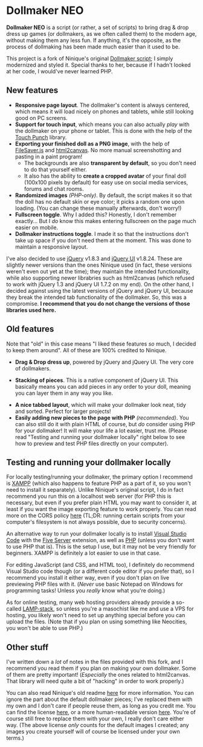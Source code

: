 # Dollmaker NEO
**Dollmaker NEO** is a script (or rather, a set of scripts) to bring drag & drop dress up games (or dollmakers, as we often called them) to the modern age, without making them any less fun. If anything, it's the opposite, as the process of dollmaking has been made much easier than it used to be.

This project is a fork of Ninique's original [Dollmaker script](https://github.com/ninique/Dollmaker-Script); I simply modernized and styled it. Special thanks to her, because if I hadn't looked at her code, I would've never learned PHP.

## New features
- **Responsive page layout**. The dollmaker's content is always centered, which means it will load nicely on phones and tablets, while still looking good on PC screens.
- **Support for touch input**, which means you can also actually *play* with the dollmaker on your phone or tablet. This is done with the help of the [Touch Punch](https://github.com/furf/jquery-ui-touch-punch/) library.
- **Exporting your finished doll as a PNG image**, with the help of [FileSaver.js](https://github.com/eligrey/FileSaver.js) and [html2canvas](https://github.com/niklasvh/html2canvas). No more manual screenshotting and pasting in a paint program!
    - The backgrounds are also **transparent by default**, so you don't need to do that yourself either.
    - It also has the ability to **create a cropped avatar** of your final doll (100x100 pixels by default) for easy use on social media services, forums and chat rooms.
- **Randomized images** *(PHP-only)*. By default, the script makes it so that the doll has no default skin or eye color; it picks a random one upon loading. (You can change these manually afterwards, don't worry!)
- **Fullscreen toggle**. Why I added this? Honestly, I don't remember exactly... But I *do* know this makes entering fullscreen on the page much easier on mobile.
- **Dollmaker instructions toggle**. I made it so that the instructions don't take up space if you don't need them at the moment. This was done to maintain a responsive layout.

I've also decided to use [jQuery](https://releases.jquery.com/jquery/) v1.8.3 and [jQuery UI](https://releases.jquery.com/ui/) v1.8.24. These are slightly newer versions than the ones Ninique used (in fact, these versions weren't even out yet at the time); they maintain the intended functionality, while also supporting newer librabries such as html2canvas (which refused to work with jQuery 1.3 and jQuery UI 1.7.2 on my end). On the other hand, I decided against using the latest versions of jQuery and jQuery UI, because they break the intended tab functionality of the dollmaker. So, this was a compromise. **I recommend that you do not change the versions of those libraries used here.**

## Old features
Note that "old" in this case means "I liked these features *so* much, I decided to keep them around". All of these are 100% credited to Ninique.
* **Drag & Drop dress up**, powered by jQuery and jQuery UI. The very core of dollmakers.
- **Stacking of pieces**. This is a native component of jQuery UI. This basically means you can add pieces in any order to your doll, meaning you can layer them in any way you like.
* **A nice tabbed layout**, which will make your dollmaker look neat, tidy and sorted. Perfect for larger projects!
* **Easily adding new pieces to the page with PHP** *(recommended)*. You can also still do it with plain HTML of course, but *do* consider using PHP for your dollmaker! It will make your life a lot easier, trust me. (Please read "Testing and running your dollmaker locally" right below to see how to preview and test PHP files directly on your computer).

## Testing and running your dollmaker locally
For locally testing/running your dollmaker, the primary option I recommend is [XAMPP](https://www.apachefriends.org/) (which also happens to feature PHP as a part of it, so you won't need to install it separately). Unlike Ninique's original script, I do in fact recommend you run this on a localhost web server (for PHP this is necessary, but even if you prefer plain HTML you may want to consider it, at least if you want the image exporting feature to work properly. You can read more on the CORS policy [here](https://developer.mozilla.org/en-US/docs/Web/HTTP/CORS) (TL;DR: running certain scripts from your computer's filesystem is not always possible, due to security concerns).

An alternative way to run your dollmaker locally is to install [Visual Studio Code](https://code.visualstudio.com/) with the [Five Server](https://marketplace.visualstudio.com/items?itemName=yandeu.five-server) extension, as well as [PHP](https://www.php.net/) (unless you don't want to use PHP that is). This is the setup I use, but it may not be very friendly for beginners. XAMPP is definitely a lot easier to use in that case.

For editing JavaScript (and CSS, and HTML too), I definitely do recommend Visual Studio code though (or a different code editor if you prefer that), so I recommend you install it either way, even if you don't plan on live previewing PHP files with it. (*Never* use basic Notepad on Windows for programming tasks! Unless you *really* know what you're doing.)

As for online testing, many web hosting providers already provide a so-called [LAMP-stack](https://en.wikipedia.org/wiki/LAMP_(software_bundle)), so unless you're a masochist like me and use a VPS for hosting, you likely won't need to set up anything special before you can upload the files. (Note that if you plan on using something like Neocities, you won't be able to use PHP.)

## Other stuff
I've written down a *lot* of notes in the files provided with this fork, and I recommend you read them if you plan on making your own dollmaker. Some of them are pretty important! (*Especially* the ones related to html2canvas. That library will need quite a bit of "hacking" in order to work properly.)

You can also read Ninique's old readme [here](README-old.md) for more information. You can ignore the part about the default dollmaker pieces; I've replaced them with my own and I don't care if people reuse them, as long as you credit me. You can find the license [here](LICENSE-default-images), or a more human-readable version [here](https://creativecommons.org/licenses/by-sa/4.0/). You're of course still free to replace them with your own, I really don't care either way. (The above license *only* counts for the default images I created; any images you create yourself will of course be licensed under your own terms.)